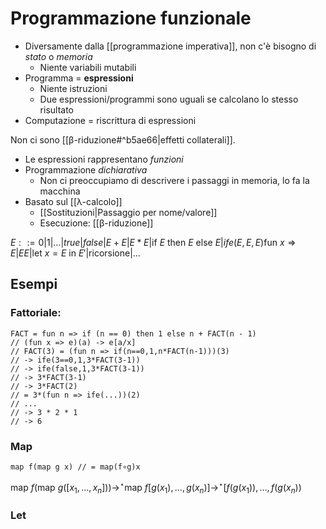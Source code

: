 # Programmazione funzionale

- Diversamente dalla [[programmazione imperativa]], non c'è bisogno di *stato* o *memoria*
	- Niente variabili mutabili
- Programma = **espressioni**
	- Niente istruzioni
	- Due espressioni/programmi sono uguali se calcolano lo stesso risultato
- Computazione = riscrittura di espressioni

Non ci sono [[β-riduzione#^b5ae66|effetti collaterali]].

- Le espressioni rappresentano *funzioni*
- Programmazione *dichiarativa*
	- Non ci preoccupiamo di descrivere i passaggi in memoria, lo fa la macchina
- Basato sul [[λ-calcolo]]
	- [[Sostituzioni|Passaggio per nome/valore]]
	- Esecuzione: [[β-riduzione]]

$E::=0|1|…|true|false|E+E|E*E|\text{if } E \text{ then } E \text{ else }E|ife(E,E,E)\text{fun } x \Rightarrow E| EE|\text{let } x=E \text{ in }E'|\text{ricorsione}|…$

## Esempi

### Fattoriale:

```
FACT = fun n => if (n == 0) then 1 else n + FACT(n - 1)
// (fun x => e)(a) -> e[a/x]
// FACT(3) = (fun n => if(n==0,1,n*FACT(n-1)))(3)
// -> ife(3==0,1,3*FACT(3-1))
// -> ife(false,1,3*FACT(3-1))
// -> 3*FACT(3-1)
// -> 3*FACT(2)
// = 3*(fun n => ife(...))(2)
// ...
// -> 3 * 2 * 1
// -> 6
```

### Map

```
map f(map g x) // = map(f∘g)x
```

$\text{map } f(\text{map } g([x_1,…,x_n])) \rightarrow^\star \text{map } f [g(x_1),…,g(x_n)] \rightarrow^\star [f(g(x_1)),…,f(g(x_n))$
### Let

```

```